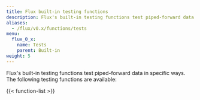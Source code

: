 ```yaml
---
title: Flux built-in testing functions
description: Flux's built-in testing functions test piped-forward data in specific ways and return errors if the tests fail.
aliases:
  - /flux/v0.x/functions/tests
menu:
  flux_0_x:
    name: Tests
    parent: Built-in
weight: 5
---
```


Flux's built-in testing functions test piped-forward data in specific ways.
The following testing functions are available:

{{< function-list >}}
